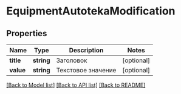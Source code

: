 # EquipmentAutotekaModification

## Properties
Name | Type | Description | Notes
------------ | ------------- | ------------- | -------------
**title** | **string** | Заголовок | [optional] 
**value** | **string** | Текстовое значение | [optional] 

[[Back to Model list]](../../README.md#documentation-for-models) [[Back to API list]](../../README.md#documentation-for-api-endpoints) [[Back to README]](../../README.md)

